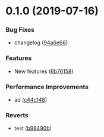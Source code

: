 # 0.1.0 (2019-07-16)


### Bug Fixes

* changelog ([94a6e66](https://github.com/liujjxi/testvue/commit/94a6e66))


### Features

* New features ([6b76158](https://github.com/liujjxi/testvue/commit/6b76158))


### Performance Improvements

* ad ([c44c148](https://github.com/liujjxi/testvue/commit/c44c148))


### Reverts

* test ([b98490b](https://github.com/liujjxi/testvue/commit/b98490b))



